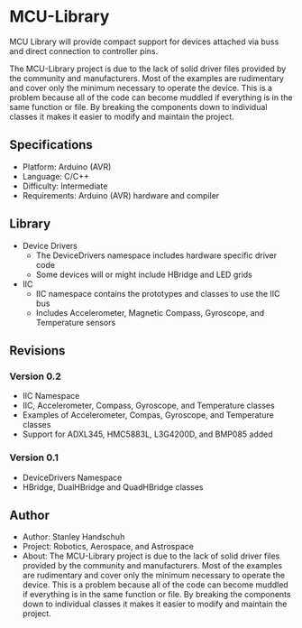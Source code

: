 # MCU-Library

MCU Library will provide compact support for devices attached via buss and direct connection to controller pins.

The MCU-Library project is due to the lack of solid driver files provided by the community and manufacturers. Most of the examples are rudimentary and cover only the minimum necessary to operate the device. This is a problem because all of the code can become muddled if everything is in the same function or file. By breaking the components down to individual classes it makes it easier to modify and maintain the project.

## Specifications

* Platform:     Arduino (AVR)
* Language:     C/C++
* Difficulty:   Intermediate
* Requirements: Arduino (AVR) hardware and compiler

## Library

* Device Drivers
  * The DeviceDrivers namespace includes hardware specific driver code
  * Some devices will or might include HBridge and LED grids
* IIC
  * IIC namespace contains the prototypes and classes to use the IIC bus
  * Includes Accelerometer, Magnetic Compass, Gyroscope, and Temperature sensors

## Revisions

### Version 0.2

* IIC Namespace
* IIC, Accelerometer, Compass, Gyroscope, and Temperature classes
* Examples of Accelerometer, Compas, Gyroscope, and Temperature classes
* Support for ADXL345, HMC5883L, L3G4200D, and BMP085 added

### Version 0.1

* DeviceDrivers Namespace
* HBridge, DualHBridge and QuadHBridge classes

## Author

* Author: Stanley Handschuh
* Project: Robotics, Aerospace, and Astrospace
* About: The MCU-Library project is due to the lack of solid driver files provided by the community and manufacturers. Most of the examples are rudimentary and cover only the minimum necessary to operate the device. This is a problem because all of the code can become muddled if everything is in the same function or file. By breaking the components down to individual classes it makes it easier to modify and maintain the project.


